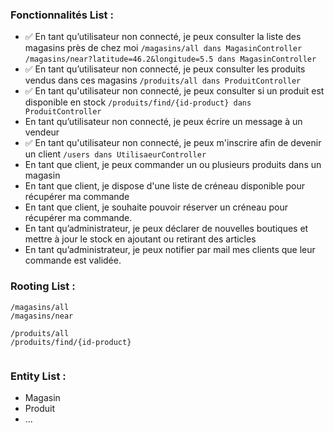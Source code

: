 ### Fonctionnalités List :

- ✅ En tant qu’utilisateur non connecté, je peux consulter la liste des magasins près de chez moi
    `/magasins/all dans MagasinController`
    `/magasins/near?latitude=46.2&longitude=5.5 dans MagasinController`
- ✅ En tant qu’utilisateur non connecté, je peux consulter les produits vendus dans ces magasins
    `/produits/all dans ProduitController`
- ✅ En tant qu'utilisateur non connecté, je peux consulter si un produit est disponible en stock
    `/produits/find/{id-product} dans ProduitController`
- En tant qu’utilisateur non connecté, je peux écrire un message à un vendeur
- ✅ En tant qu'utilisateur non connecté, je peux m'inscrire afin de devenir un client
  `/users dans UtilisaeurController`
- En tant que client, je peux commander un ou plusieurs produits dans un magasin
- En tant que client, je dispose d'une liste de créneau disponible pour récupérer ma commande
- En tant que client, je souhaite pouvoir réserver un créneau pour récupérer ma commande.
- En tant qu’administrateur, je peux déclarer de nouvelles boutiques et mettre à jour le stock en ajoutant ou retirant des articles
- En tant qu’administrateur, je peux notifier par mail mes clients que leur commande est validée.

### Rooting List :
```
/magasins/all
/magasins/near

/produits/all
/produits/find/{id-product}


```

### Entity List :
- Magasin
- Produit
- ...